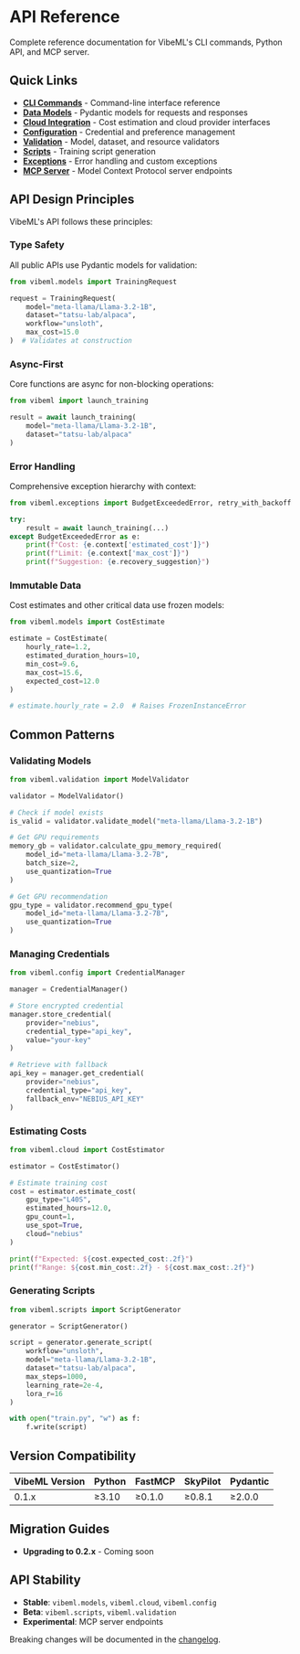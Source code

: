 # API Reference

Complete reference documentation for VibeML's CLI commands, Python API, and MCP server.

## Quick Links

- **[CLI Commands](cli.md)** - Command-line interface reference
- **[Data Models](api/models.md)** - Pydantic models for requests and responses
- **[Cloud Integration](api/cloud.md)** - Cost estimation and cloud provider interfaces
- **[Configuration](api/config.md)** - Credential and preference management
- **[Validation](api/validation.md)** - Model, dataset, and resource validators
- **[Scripts](api/scripts.md)** - Training script generation
- **[Exceptions](api/exceptions.md)** - Error handling and custom exceptions
- **[MCP Server](mcp.md)** - Model Context Protocol server endpoints

## API Design Principles

VibeML's API follows these principles:

### Type Safety

All public APIs use Pydantic models for validation:

```python
from vibeml.models import TrainingRequest

request = TrainingRequest(
    model="meta-llama/Llama-3.2-1B",
    dataset="tatsu-lab/alpaca",
    workflow="unsloth",
    max_cost=15.0
)  # Validates at construction
```

### Async-First

Core functions are async for non-blocking operations:

```python
from vibeml import launch_training

result = await launch_training(
    model="meta-llama/Llama-3.2-1B",
    dataset="tatsu-lab/alpaca"
)
```

### Error Handling

Comprehensive exception hierarchy with context:

```python
from vibeml.exceptions import BudgetExceededError, retry_with_backoff

try:
    result = await launch_training(...)
except BudgetExceededError as e:
    print(f"Cost: {e.context['estimated_cost']}")
    print(f"Limit: {e.context['max_cost']}")
    print(f"Suggestion: {e.recovery_suggestion}")
```

### Immutable Data

Cost estimates and other critical data use frozen models:

```python
from vibeml.models import CostEstimate

estimate = CostEstimate(
    hourly_rate=1.2,
    estimated_duration_hours=10,
    min_cost=9.6,
    max_cost=15.6,
    expected_cost=12.0
)

# estimate.hourly_rate = 2.0  # Raises FrozenInstanceError
```

## Common Patterns

### Validating Models

```python
from vibeml.validation import ModelValidator

validator = ModelValidator()

# Check if model exists
is_valid = validator.validate_model("meta-llama/Llama-3.2-1B")

# Get GPU requirements
memory_gb = validator.calculate_gpu_memory_required(
    model_id="meta-llama/Llama-3.2-7B",
    batch_size=2,
    use_quantization=True
)

# Get GPU recommendation
gpu_type = validator.recommend_gpu_type(
    model_id="meta-llama/Llama-3.2-7B",
    use_quantization=True
)
```

### Managing Credentials

```python
from vibeml.config import CredentialManager

manager = CredentialManager()

# Store encrypted credential
manager.store_credential(
    provider="nebius",
    credential_type="api_key",
    value="your-key"
)

# Retrieve with fallback
api_key = manager.get_credential(
    provider="nebius",
    credential_type="api_key",
    fallback_env="NEBIUS_API_KEY"
)
```

### Estimating Costs

```python
from vibeml.cloud import CostEstimator

estimator = CostEstimator()

# Estimate training cost
cost = estimator.estimate_cost(
    gpu_type="L40S",
    estimated_hours=12.0,
    gpu_count=1,
    use_spot=True,
    cloud="nebius"
)

print(f"Expected: ${cost.expected_cost:.2f}")
print(f"Range: ${cost.min_cost:.2f} - ${cost.max_cost:.2f}")
```

### Generating Scripts

```python
from vibeml.scripts import ScriptGenerator

generator = ScriptGenerator()

script = generator.generate_script(
    workflow="unsloth",
    model="meta-llama/Llama-3.2-1B",
    dataset="tatsu-lab/alpaca",
    max_steps=1000,
    learning_rate=2e-4,
    lora_r=16
)

with open("train.py", "w") as f:
    f.write(script)
```

## Version Compatibility

| VibeML Version | Python | FastMCP | SkyPilot | Pydantic |
|----------------|--------|---------|----------|----------|
| 0.1.x          | ≥3.10  | ≥0.1.0  | ≥0.8.1   | ≥2.0.0   |

## Migration Guides

- **Upgrading to 0.2.x** - Coming soon

## API Stability

- **Stable**: `vibeml.models`, `vibeml.cloud`, `vibeml.config`
- **Beta**: `vibeml.scripts`, `vibeml.validation`
- **Experimental**: MCP server endpoints

Breaking changes will be documented in the [changelog](https://github.com/prassanna-ravishankar/vibeml/releases).
